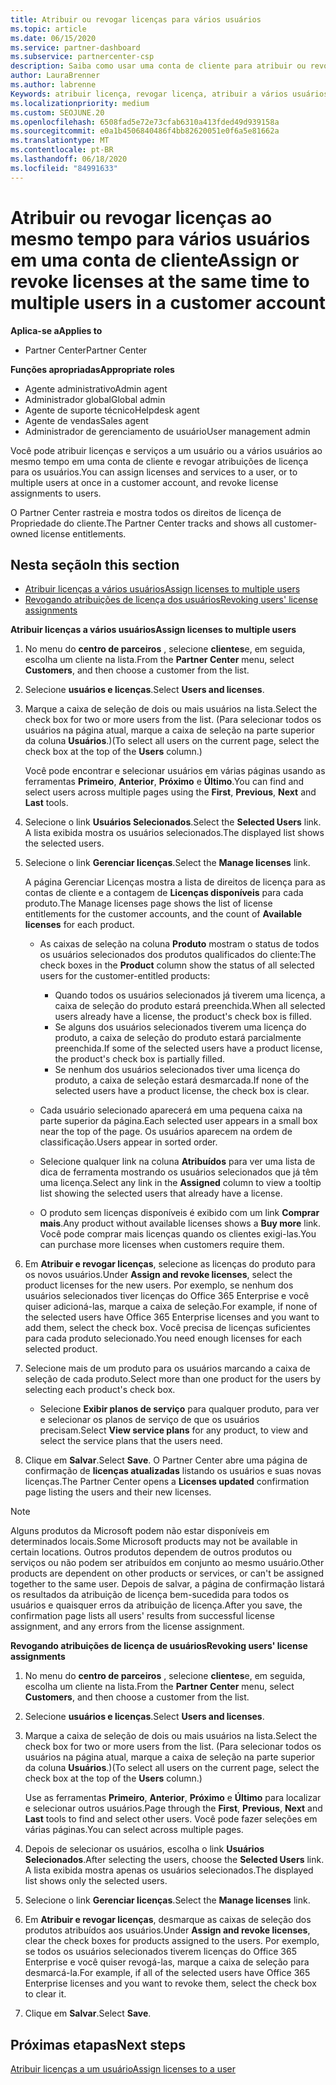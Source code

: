 ```yaml
---
title: Atribuir ou revogar licenças para vários usuários
ms.topic: article
ms.date: 06/15/2020
ms.service: partner-dashboard
ms.subservice: partnercenter-csp
description: Saiba como usar uma conta de cliente para atribuir ou revogar licenças e serviços a um usuário ou a vários usuários ao mesmo tempo.
author: LauraBrenner
ms.author: labrenne
Keywords: atribuir licença, revogar licença, atribuir a vários usuários,
ms.localizationpriority: medium
ms.custom: SEOJUNE.20
ms.openlocfilehash: 6508fad5e72e73cfab6310a413fded49d939158a
ms.sourcegitcommit: e0a1b4506840486f4bb82620051e0f6a5e81662a
ms.translationtype: MT
ms.contentlocale: pt-BR
ms.lasthandoff: 06/18/2020
ms.locfileid: "84991633"
---
```

# <a name="assign-or-revoke-licenses-at-the-same-time-to-multiple-users-in-a-customer-account"></a><span data-ttu-id="fa912-104">Atribuir ou revogar licenças ao mesmo tempo para vários usuários em uma conta de cliente</span><span class="sxs-lookup"><span data-stu-id="fa912-104">Assign or revoke licenses at the same time to multiple users in a customer account</span></span>

<span data-ttu-id="fa912-105">**Aplica-se a**</span><span class="sxs-lookup"><span data-stu-id="fa912-105">**Applies to**</span></span>

- <span data-ttu-id="fa912-106">Partner Center</span><span class="sxs-lookup"><span data-stu-id="fa912-106">Partner Center</span></span>

<span data-ttu-id="fa912-107">**Funções apropriadas**</span><span class="sxs-lookup"><span data-stu-id="fa912-107">**Appropriate roles**</span></span>

- <span data-ttu-id="fa912-108">Agente administrativo</span><span class="sxs-lookup"><span data-stu-id="fa912-108">Admin agent</span></span>
- <span data-ttu-id="fa912-109">Administrador global</span><span class="sxs-lookup"><span data-stu-id="fa912-109">Global admin</span></span>
- <span data-ttu-id="fa912-110">Agente de suporte técnico</span><span class="sxs-lookup"><span data-stu-id="fa912-110">Helpdesk agent</span></span>
- <span data-ttu-id="fa912-111">Agente de vendas</span><span class="sxs-lookup"><span data-stu-id="fa912-111">Sales agent</span></span>
- <span data-ttu-id="fa912-112">Administrador de gerenciamento de usuário</span><span class="sxs-lookup"><span data-stu-id="fa912-112">User management admin</span></span>

<span data-ttu-id="fa912-113">Você pode atribuir licenças e serviços a um usuário ou a vários usuários ao mesmo tempo em uma conta de cliente e revogar atribuições de licença para os usuários.</span><span class="sxs-lookup"><span data-stu-id="fa912-113">You can assign licenses and services to a user, or to multiple users at once in a customer account, and revoke license assignments to users.</span></span>

<span data-ttu-id="fa912-114">O Partner Center rastreia e mostra todos os direitos de licença de Propriedade do cliente.</span><span class="sxs-lookup"><span data-stu-id="fa912-114">The Partner Center tracks and shows all customer-owned license entitlements.</span></span>

## <a name="in-this-section"></a><span data-ttu-id="fa912-115">Nesta seção</span><span class="sxs-lookup"><span data-stu-id="fa912-115">In this section</span></span>


- [<span data-ttu-id="fa912-116">Atribuir licenças a vários usuários</span><span class="sxs-lookup"><span data-stu-id="fa912-116">Assign licenses to multiple users</span></span>](#assign-licenses-to-groups)
- [<span data-ttu-id="fa912-117">Revogando atribuições de licença dos usuários</span><span class="sxs-lookup"><span data-stu-id="fa912-117">Revoking users' license assignments</span></span>](#revoking-licenses)

<a href="" id="assign-licenses-to-groups"></a>
<span data-ttu-id="fa912-118">**Atribuir licenças a vários usuários**</span><span class="sxs-lookup"><span data-stu-id="fa912-118">**Assign licenses to multiple users**</span></span>

1. <span data-ttu-id="fa912-119">No menu do **centro de parceiros** , selecione **clientes**e, em seguida, escolha um cliente na lista.</span><span class="sxs-lookup"><span data-stu-id="fa912-119">From the **Partner Center** menu, select **Customers**, and then choose a customer from the list.</span></span>

2. <span data-ttu-id="fa912-120">Selecione **usuários e licenças**.</span><span class="sxs-lookup"><span data-stu-id="fa912-120">Select **Users and licenses**.</span></span>

3. <span data-ttu-id="fa912-121">Marque a caixa de seleção de dois ou mais usuários na lista.</span><span class="sxs-lookup"><span data-stu-id="fa912-121">Select the check box for two or more users from the list.</span></span> <span data-ttu-id="fa912-122">(Para selecionar todos os usuários na página atual, marque a caixa de seleção na parte superior da coluna **Usuários**.)</span><span class="sxs-lookup"><span data-stu-id="fa912-122">(To select all users on the current page, select the check box at the top of the **Users** column.)</span></span>

    <span data-ttu-id="fa912-123">Você pode encontrar e selecionar usuários em várias páginas usando as ferramentas **Primeiro**, **Anterior**, **Próximo** e **Último**.</span><span class="sxs-lookup"><span data-stu-id="fa912-123">You can find and select users across multiple pages using the **First**, **Previous**, **Next** and **Last** tools.</span></span>

4. <span data-ttu-id="fa912-124">Selecione o link **Usuários Selecionados**.</span><span class="sxs-lookup"><span data-stu-id="fa912-124">Select the **Selected Users** link.</span></span> <span data-ttu-id="fa912-125">A lista exibida mostra os usuários selecionados.</span><span class="sxs-lookup"><span data-stu-id="fa912-125">The displayed list shows the selected users.</span></span>

5. <span data-ttu-id="fa912-126">Selecione o link **Gerenciar licenças**.</span><span class="sxs-lookup"><span data-stu-id="fa912-126">Select the **Manage licenses** link.</span></span>

    <span data-ttu-id="fa912-127">A página Gerenciar Licenças mostra a lista de direitos de licença para as contas de cliente e a contagem de **Licenças disponíveis** para cada produto.</span><span class="sxs-lookup"><span data-stu-id="fa912-127">The Manage licenses page shows the list of license entitlements for the customer accounts, and the count of **Available licenses** for each product.</span></span>

    -   <span data-ttu-id="fa912-128">As caixas de seleção na coluna **Produto** mostram o status de todos os usuários selecionados dos produtos qualificados do cliente:</span><span class="sxs-lookup"><span data-stu-id="fa912-128">The check boxes in the **Product** column show the status of all selected users for the customer-entitled products:</span></span>

        -   <span data-ttu-id="fa912-129">Quando todos os usuários selecionados já tiverem uma licença, a caixa de seleção do produto estará preenchida.</span><span class="sxs-lookup"><span data-stu-id="fa912-129">When all selected users already have a license, the product's check box is filled.</span></span>
        -   <span data-ttu-id="fa912-130">Se alguns dos usuários selecionados tiverem uma licença do produto, a caixa de seleção do produto estará parcialmente preenchida.</span><span class="sxs-lookup"><span data-stu-id="fa912-130">If some of the selected users have a product license, the product's check box is partially filled.</span></span>
        -   <span data-ttu-id="fa912-131">Se nenhum dos usuários selecionados tiver uma licença do produto, a caixa de seleção estará desmarcada.</span><span class="sxs-lookup"><span data-stu-id="fa912-131">If none of the selected users have a product license, the check box is clear.</span></span>
    -   <span data-ttu-id="fa912-132">Cada usuário selecionado aparecerá em uma pequena caixa na parte superior da página.</span><span class="sxs-lookup"><span data-stu-id="fa912-132">Each selected user appears in a small box near the top of the page.</span></span> <span data-ttu-id="fa912-133">Os usuários aparecem na ordem de classificação.</span><span class="sxs-lookup"><span data-stu-id="fa912-133">Users appear in sorted order.</span></span>

    -   <span data-ttu-id="fa912-134">Selecione qualquer link na coluna **Atribuídos** para ver uma lista de dica de ferramenta mostrando os usuários selecionados que já têm uma licença.</span><span class="sxs-lookup"><span data-stu-id="fa912-134">Select any link in the **Assigned** column to view a tooltip list showing the selected users that already have a license.</span></span>

    -   <span data-ttu-id="fa912-135">O produto sem licenças disponíveis é exibido com um link **Comprar mais**.</span><span class="sxs-lookup"><span data-stu-id="fa912-135">Any product without available licenses shows a **Buy more** link.</span></span> <span data-ttu-id="fa912-136">Você pode comprar mais licenças quando os clientes exigi-las.</span><span class="sxs-lookup"><span data-stu-id="fa912-136">You can purchase more licenses when customers require them.</span></span>

6.  <span data-ttu-id="fa912-137">Em **Atribuir e revogar licenças**, selecione as licenças do produto para os novos usuários.</span><span class="sxs-lookup"><span data-stu-id="fa912-137">Under **Assign and revoke licenses**, select the product licenses for the new users.</span></span> <span data-ttu-id="fa912-138">Por exemplo, se nenhum dos usuários selecionados tiver licenças do Office 365 Enterprise e você quiser adicioná-las, marque a caixa de seleção.</span><span class="sxs-lookup"><span data-stu-id="fa912-138">For example, if none of the selected users have Office 365 Enterprise licenses and you want to add them, select the check box.</span></span> <span data-ttu-id="fa912-139">Você precisa de licenças suficientes para cada produto selecionado.</span><span class="sxs-lookup"><span data-stu-id="fa912-139">You need enough licenses for each selected product.</span></span>

7. <span data-ttu-id="fa912-140">Selecione mais de um produto para os usuários marcando a caixa de seleção de cada produto.</span><span class="sxs-lookup"><span data-stu-id="fa912-140">Select more than one product for the users by selecting each product's check box.</span></span>
    -   <span data-ttu-id="fa912-141">Selecione **Exibir planos de serviço** para qualquer produto, para ver e selecionar os planos de serviço de que os usuários precisam.</span><span class="sxs-lookup"><span data-stu-id="fa912-141">Select **View service plans** for any product, to view and select the service plans that the users need.</span></span>

8. <span data-ttu-id="fa912-142">Clique em **Salvar**.</span><span class="sxs-lookup"><span data-stu-id="fa912-142">Select **Save**.</span></span> <span data-ttu-id="fa912-143">O Partner Center abre uma página de confirmação de **licenças atualizadas** listando os usuários e suas novas licenças.</span><span class="sxs-lookup"><span data-stu-id="fa912-143">The Partner Center opens a **Licenses updated** confirmation page listing the users and their new licenses.</span></span>

>[!NOTE]
><span data-ttu-id="fa912-144">Alguns produtos da Microsoft podem não estar disponíveis em determinados locais.</span><span class="sxs-lookup"><span data-stu-id="fa912-144">Some Microsoft products may not be available in certain locations.</span></span> <span data-ttu-id="fa912-145">Outros produtos dependem de outros produtos ou serviços ou não podem ser atribuídos em conjunto ao mesmo usuário.</span><span class="sxs-lookup"><span data-stu-id="fa912-145">Other products are dependent on other products or services, or can't be assigned together to the same user.</span></span> <span data-ttu-id="fa912-146">Depois de salvar, a página de confirmação listará os resultados da atribuição de licença bem-sucedida para todos os usuários e quaisquer erros da atribuição de licença.</span><span class="sxs-lookup"><span data-stu-id="fa912-146">After you save, the confirmation page lists all users' results from successful license assignment, and any errors from the license assignment.</span></span>


<a href="" id="revoking-licenses"></a>
<span data-ttu-id="fa912-147">**Revogando atribuições de licença de usuários**</span><span class="sxs-lookup"><span data-stu-id="fa912-147">**Revoking users' license assignments**</span></span>

1. <span data-ttu-id="fa912-148">No menu do **centro de parceiros** , selecione **clientes**e, em seguida, escolha um cliente na lista.</span><span class="sxs-lookup"><span data-stu-id="fa912-148">From the **Partner Center** menu, select **Customers**, and then choose a customer from the list.</span></span>

2. <span data-ttu-id="fa912-149">Selecione **usuários e licenças**.</span><span class="sxs-lookup"><span data-stu-id="fa912-149">Select **Users and licenses**.</span></span>

3. <span data-ttu-id="fa912-150">Marque a caixa de seleção de dois ou mais usuários na lista.</span><span class="sxs-lookup"><span data-stu-id="fa912-150">Select the check box for two or more users from the list.</span></span> <span data-ttu-id="fa912-151">(Para selecionar todos os usuários na página atual, marque a caixa de seleção na parte superior da coluna **Usuários**.)</span><span class="sxs-lookup"><span data-stu-id="fa912-151">(To select all users on the current page, select the check box at the top of the **Users** column.)</span></span>

    <span data-ttu-id="fa912-152">Use as ferramentas **Primeiro**, **Anterior**, **Próximo** e **Último** para localizar e selecionar outros usuários.</span><span class="sxs-lookup"><span data-stu-id="fa912-152">Page through the **First**, **Previous**, **Next** and **Last** tools to find and select other users.</span></span> <span data-ttu-id="fa912-153">Você pode fazer seleções em várias páginas.</span><span class="sxs-lookup"><span data-stu-id="fa912-153">You can select across multiple pages.</span></span>

4. <span data-ttu-id="fa912-154">Depois de selecionar os usuários, escolha o link **Usuários Selecionados**.</span><span class="sxs-lookup"><span data-stu-id="fa912-154">After selecting the users, choose the **Selected Users** link.</span></span> <span data-ttu-id="fa912-155">A lista exibida mostra apenas os usuários selecionados.</span><span class="sxs-lookup"><span data-stu-id="fa912-155">The displayed list shows only the selected users.</span></span>

5. <span data-ttu-id="fa912-156">Selecione o link **Gerenciar licenças**.</span><span class="sxs-lookup"><span data-stu-id="fa912-156">Select the **Manage licenses** link.</span></span>

6. <span data-ttu-id="fa912-157">Em **Atribuir e revogar licenças**, desmarque as caixas de seleção dos produtos atribuídos aos usuários.</span><span class="sxs-lookup"><span data-stu-id="fa912-157">Under **Assign and revoke licenses**, clear the check boxes for products assigned to the users.</span></span> <span data-ttu-id="fa912-158">Por exemplo, se todos os usuários selecionados tiverem licenças do Office 365 Enterprise e você quiser revogá-las, marque a caixa de seleção para desmarcá-la.</span><span class="sxs-lookup"><span data-stu-id="fa912-158">For example, if all of the selected users have Office 365 Enterprise licenses and you want to revoke them, select the check box to clear it.</span></span>

7. <span data-ttu-id="fa912-159">Clique em **Salvar**.</span><span class="sxs-lookup"><span data-stu-id="fa912-159">Select **Save**.</span></span>

## <a name="next-steps"></a><span data-ttu-id="fa912-160">Próximas etapas</span><span class="sxs-lookup"><span data-stu-id="fa912-160">Next steps</span></span>

[<span data-ttu-id="fa912-161">Atribuir licenças a um usuário</span><span class="sxs-lookup"><span data-stu-id="fa912-161">Assign licenses to a user</span></span>](assign-licenses-to-users.md)